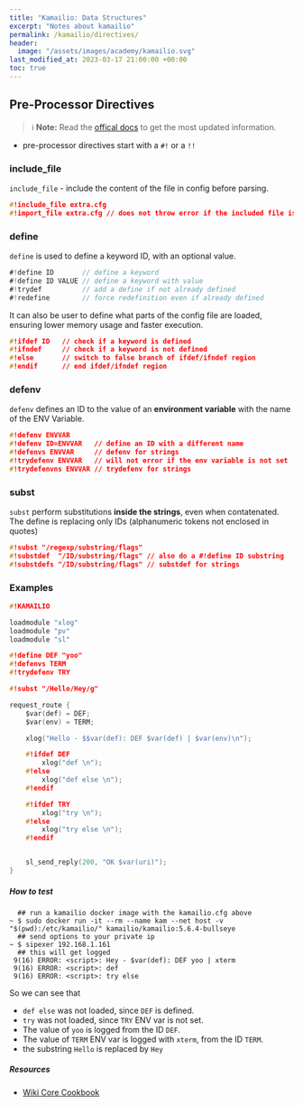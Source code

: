 ```yaml
---
title: "Kamailio: Data Structures"
excerpt: "Notes about kamailio"
permalink: /kamailio/directives/
header:
  image: "/assets/images/academy/kamailio.svg"
last_modified_at: 2023-03-17 21:00:00 +00:00
toc: true
---
```


## Pre-Processor Directives

> :information_source: **Note:** Read the [offical docs](https://www.kamailio.org/wikidocs/cookbooks/devel/core/) to get the most updated information.

* pre-processor directives start with a `#!` or a `!!`

### include_file

`include_file` - include the content of the file in config before parsing.

```c
#!include_file extra.cfg
#!import_file extra.cfg // does not throw error if the included file is not found.
```

### define

`define` is used to define a keyword ID, with an optional value. 

```c#
#!define ID       // define a keyword
#!define ID VALUE // define a keyword with value
#!trydef          // add a define if not already defined
#!redefine        // force redefinition even if already defined
```

It can also be user to define what parts of the config file are loaded, ensuring lower memory usage and faster execution.

```c
#!ifdef ID   // check if a keyword is defined
#!ifndef     // check if a keyword is not defined
#!else       // switch to false branch of ifdef/ifndef region
#!endif      // end ifdef/ifndef region
```

### defenv 

`defenv` defines an ID to the value of an **environment variable** with the name of the ENV Variable.

```c
#!defenv ENVVAR
#!defenv ID=ENVVAR   // define an ID with a different name
#!defenvs ENVVAR     // defenv for strings
#!trydefenv ENVVAR   // will not error if the env variable is not set
#!trydefenvns ENVVAR // trydefenv for strings
```

### subst

`subst` perform substitutions **inside the strings**, even when contatenated. The define is replacing only IDs (alphanumeric tokens not enclosed in quotes)

```c
#!subst "/regexp/substring/flags"
#!substdef  "/ID/substring/flags" // also do a #!define ID substring
#!substdefs "/ID/substring/flags" // substdef for strings
```

### Examples

```c
#!KAMAILIO

loadmodule "xlog"
loadmodule "pv"
loadmodule "sl"

#!define DEF "yoo"
#!defenvs TERM
#!trydefenv TRY

#!subst "/Hello/Hey/g"

request_route {
    $var(def) = DEF;
    $var(env) = TERM;

    xlog("Hello - $$var(def): DEF $var(def) | $var(env)\n");

    #!ifdef DEF
        xlog("def \n");
    #!else
        xlog("def else \n");
    #!endif

    #!ifdef TRY
        xlog("try \n");
    #!else
        xlog("try else \n");
    #!endif


    sl_send_reply(200, "OK $var(uri)");
}
```

##### How to test

```console
  ## run a kamailio docker image with the kamailio.cfg above
~ $ sudo docker run -it --rm --name kam --net host -v "$(pwd):/etc/kamailio/" kamailio/kamailio:5.6.4-bullseye
  ## send options to your private ip
~ $ sipexer 192.168.1.161
  ## this will get logged
 9(16) ERROR: <script>: Hey - $var(def): DEF yoo | xterm
 9(16) ERROR: <script>: def 
 9(16) ERROR: <script>: try else
```

So we can see that 
  * `def else` was not loaded, since `DEF` is defined.
  * `try` was not loaded, since `TRY` ENV var is not set.
  * The value of `yoo` is logged from the ID `DEF`.
  * The value of `TERM` ENV var is logged with `xterm`, from the ID `TERM`.
  * the substring `Hello` is replaced by `Hey`

##### Resources
* [Wiki Core Cookbook](https://www.kamailio.org/wikidocs/cookbooks/devel/core/)
